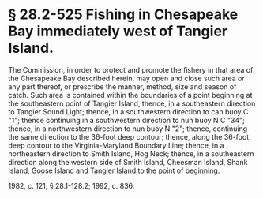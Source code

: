 # § 28.2-525 Fishing in Chesapeake Bay immediately west of Tangier Island.

<p>The Commission, in order to protect and promote the fishery in that area of the Chesapeake Bay described herein, may open and close such area or any part thereof, or prescribe the manner, method, size and season of catch. Such area is contained within the boundaries of a point beginning at the southeastern point of Tangier Island, thence, in a southeastern direction to Tangier Sound Light; thence, in a southwestern direction to can buoy C "1"; thence continuing in a southwestern direction to nun buoy N C "34"; thence, in a northwestern direction to nun buoy N "2"; thence, continuing the same direction to the 36-foot deep contour; thence, along the 36-foot deep contour to the Virginia-Maryland Boundary Line; thence, in a northeastern direction to Smith Island, Hog Neck; thence, in a southeastern direction along the western side of Smith Island, Cheesman Island, Shank Island, Goose Island and Tangier Island to the point of beginning.</p><p>1982, c. 121, § 28.1-128.2; 1992, c. 836.</p>